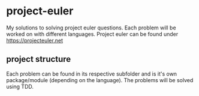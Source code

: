 # project-euler
My solutions to solving project euler questions.
Each problem will be worked on with different languages.
Project euler can be found under <https://projecteuler.net>

## project structure
Each problem can be found in its respective subfolder and is it's own package/module (depending on the language).
The problems will be solved using TDD.
